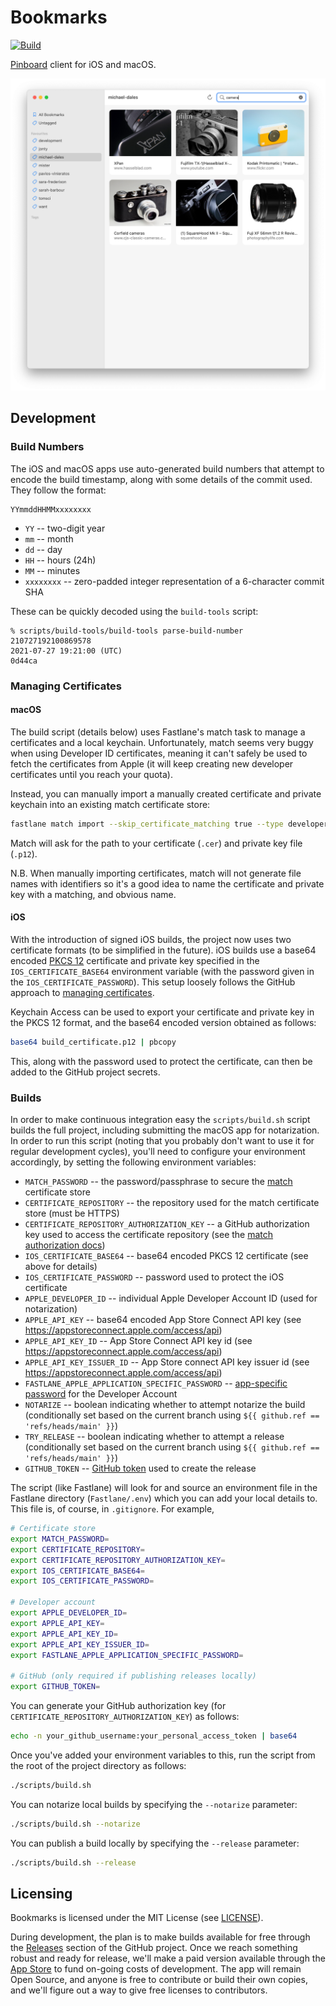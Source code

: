 # Bookmarks

[![Build](https://github.com/inseven/bookmarks/actions/workflows/build.yaml/badge.svg?branch=main)](https://github.com/inseven/bookmarks/actions/workflows/build.yaml)

[Pinboard](https://pinboard.in) client for iOS and macOS.

![Bookmarks screenshot](screenshot.png)

## Development

### Build Numbers

The iOS and macOS apps use auto-generated build numbers that attempt to encode the build timestamp, along with some details of the commit used. They follow the format:

```
YYmmddHHMMxxxxxxxx
```

- `YY` -- two-digit year
- `mm` -- month
- `dd` -- day
- `HH` -- hours (24h)
- `MM` -- minutes
- `xxxxxxxx` -- zero-padded integer representation of a 6-character commit SHA

These can be quickly decoded using the `build-tools` script:

```
% scripts/build-tools/build-tools parse-build-number 210727192100869578
2021-07-27 19:21:00 (UTC)
0d44ca
```

### Managing Certificates

#### macOS

The build script (details below) uses Fastlane's match task to manage a certificates and a local keychain. Unfortunately, match seems very buggy when using Developer ID certificates, meaning it can't safely be used to fetch the certificates from Apple (it will keep creating new developer certificates until you reach your quota).

Instead, you can manually import a manually created certificate and private keychain into an existing match certificate store:

```bash
fastlane match import --skip_certificate_matching true --type developer_id
```

Match will ask for the path to your certificate (`.cer`) and private key file (`.p12`).

N.B. When manually importing certificates, match will not generate file names with identifiers so it's a good idea to name the certificate and private key with a matching, and obvious name.

#### iOS

With the introduction of signed iOS builds, the project now uses two certificate formats (to be simplified in the future). iOS builds use a base64 encoded [PKCS 12](https://en.wikipedia.org/wiki/PKCS_12) certificate and private key specified in the `IOS_CERTIFICATE_BASE64` environment variable (with the password given in the `IOS_CERTIFICATE_PASSWORD`). This setup loosely follows the GitHub approach to [managing certificates](https://docs.github.com/en/actions/guides/installing-an-apple-certificate-on-macos-runners-for-xcode-development).

Keychain Access can be used to export your certificate and private key in the PKCS 12 format, and the base64 encoded version obtained as follows:

```bash
base64 build_certificate.p12 | pbcopy
```

This, along with the password used to protect the certificate, can then be added to the GitHub project secrets.

### Builds

In order to make continuous integration easy the `scripts/build.sh` script builds the full project, including submitting the macOS app for notarization. In order to run this script (noting that you probably don't want to use it for regular development cycles), you'll need to configure your environment accordingly, by setting the following environment variables:

- `MATCH_PASSWORD` -- the password/passphrase to secure the [match](https://docs.fastlane.tools/actions/match/) certificate store
- `CERTIFICATE_REPOSITORY` -- the repository used for the match certificate store (must be HTTPS)
- `CERTIFICATE_REPOSITORY_AUTHORIZATION_KEY` -- a GitHub authorization key used to access the certificate repository (see the [match authorization docs](https://docs.fastlane.tools/actions/match/#git-storage-on-github))
- `IOS_CERTIFICATE_BASE64` -- base64 encoded PKCS 12 certificate (see above for details)
- `IOS_CERTIFICATE_PASSWORD` -- password used to protect the iOS certificate
- `APPLE_DEVELOPER_ID` -- individual Apple Developer Account ID (used for notarization)
- `APPLE_API_KEY` -- base64 encoded App Store Connect API key (see https://appstoreconnect.apple.com/access/api)
- `APPLE_API_KEY_ID` -- App Store Connect API key id (see https://appstoreconnect.apple.com/access/api)
- `APPLE_API_KEY_ISSUER_ID` -- App Store connect API key issuer id (see https://appstoreconnect.apple.com/access/api)
- `FASTLANE_APPLE_APPLICATION_SPECIFIC_PASSWORD` -- [app-specific password](https://support.apple.com/en-us/HT204397) for the Developer Account
- `NOTARIZE` -- boolean indicating whether to attempt notarize the build (conditionally set based on the current branch using `${{ github.ref == 'refs/heads/main' }}`)
- `TRY_RELEASE` -- boolean indicating whether to attempt a release (conditionally set based on the current branch using `${{ github.ref == 'refs/heads/main' }}`)
- `GITHUB_TOKEN` -- [GitHub token](https://docs.github.com/en/github/authenticating-to-github/creating-a-personal-access-token) used to create the release

The script (like Fastlane) will look for and source an environment file in the Fastlane directory (`Fastlane/.env`) which you can add your local details to. This file is, of course, in `.gitignore`. For example,

```bash
# Certificate store
export MATCH_PASSWORD=
export CERTIFICATE_REPOSITORY=
export CERTIFICATE_REPOSITORY_AUTHORIZATION_KEY=
export IOS_CERTIFICATE_BASE64=
export IOS_CERTIFICATE_PASSWORD=

# Developer account
export APPLE_DEVELOPER_ID=
export APPLE_API_KEY=
export APPLE_API_KEY_ID=
export APPLE_API_KEY_ISSUER_ID=
export FASTLANE_APPLE_APPLICATION_SPECIFIC_PASSWORD=

# GitHub (only required if publishing releases locally)
export GITHUB_TOKEN=
```

You can generate your GitHub authorization key (for `CERTIFICATE_REPOSITORY_AUTHORIZATION_KEY`) as follows:

```bash
echo -n your_github_username:your_personal_access_token | base64
```

Once you've added your environment variables to this, run the script from the root of the project directory as follows:

```bash
./scripts/build.sh
```

You can notarize local builds by specifying the `--notarize` parameter:

```bash
./scripts/build.sh --notarize
```

You can publish a build locally by specifying the `--release` parameter:

```bash
./scripts/build.sh --release
```

## Licensing

Bookmarks is licensed under the MIT License (see [LICENSE](LICENSE)).

During development, the plan is to make builds available for free through the [Releases](https://github.com/inseven/bookmarks/releases) section of the GitHub project. Once we reach something robust and ready for release, we'll make a paid version available through the [App Store](https://www.apple.com/app-store/) to fund on-going costs of development. The app will remain Open Source, and anyone is free to contribute or build their own copies, and we'll figure out a way to give free licenses to contributors.
